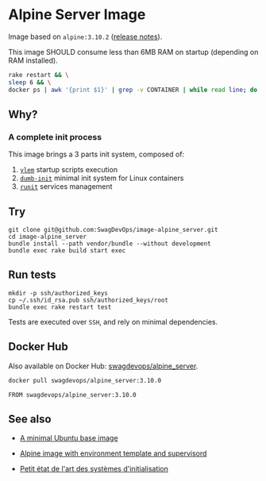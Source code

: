 # Alpine Server Image

Image based on ``alpine:3.10.2`` ([release notes][release:2019-08-20]).

This image SHOULD consume less than 6MB RAM on startup (depending on RAM installed).

```sh
rake restart && \
sleep 6 && \
docker ps | awk '{print $1}' | grep -v CONTAINER | while read line; do docker ps | grep $line | awk '{printf $NF" "}' && echo "scale=2; $(cat /sys/fs/cgroup/memory/docker/$line*/memory.usage_in_bytes)/1024/1024" | bc -l; done | sort | column -t
```

## Why?

### A complete init process

This image brings a 3 parts init system, composed of:

1. [``ylem``][ylem] startup scripts execution
2. [``dumb-init``][dumb-init] minimal init system for Linux containers
3. [``runit``][runit] services management

## Try

```
git clone git@github.com:SwagDevOps/image-alpine_server.git
cd image-alpine_server
bundle install --path vendor/bundle --without development
bundle exec rake build start exec
```

## Run tests

```
mkdir -p ssh/authorized_keys
cp ~/.ssh/id_rsa.pub ssh/authorized_keys/root
bundle exec rake restart test
```

Tests are executed over ``SSH``, and rely on minimal dependencies.

## Docker Hub

Also available on Docker Hub:
[swagdevops/alpine_server][docker_hub.com:swagdevops/alpine_server].

```sh
docker pull swagdevops/alpine_server:3.10.0
```

```
FROM swagdevops/alpine_server:3.10.0
```

## See also

* [A minimal Ubuntu base image][phusion/baseimage-docker]
* [Alpine image with environment template and supervisord][qenv/alpine-base]

* [Petit état de l'art des systèmes d'initialisation][linuxfr:petit-etat-de-l-art]

<!-- hyperlinks references -->

[release:2019-08-20]: https://alpinelinux.org/posts/Alpine-3.10.2-released.html
[release:2019-05-09]: https://alpinelinux.org/posts/Alpine-3.9.4-released.html
[release:2019-01-29]: https://alpinelinux.org/posts/Alpine-3.9.0-released.html
[release:2018-06-26]: https://alpinelinux.org/posts/Alpine-3.8.0-released.html
[dumb-init]: https://github.com/Yelp/dumb-init
[ylem]: https://github.com/SwagDevOps/ylem
[runit]: http://smarden.org/runit/
[phusion/baseimage-docker]: https://github.com/phusion/baseimage-docker
[qenv/alpine-base]: https://github.com/qenv/alpine-base
[linuxfr:petit-etat-de-l-art]: https://linuxfr.org/news/petit-etat-de-l-art-des-systemes-d-initialisation-1
[docker_hub.com:swagdevops/alpine_server]: https://hub.docker.com/r/swagdevops/alpine_server

